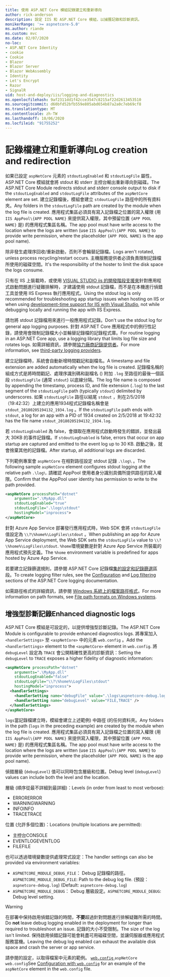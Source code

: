```yaml
---
title: 使用 ASP.NET Core 模組記錄建立和重新導向
author: rick-anderson
description: 設定 IIS 和 ASP.NET Core 模組，以捕獲記錄和診斷資訊。
monikerRange: '>= aspnetcore-5.0'
ms.author: riande
ms.custom: mvc
ms.date: 02/07/2020
no-loc:
- ASP.NET Core Identity
- cookie
- Cookie
- Blazor
- Blazor Server
- Blazor WebAssembly
- Identity
- Let's Encrypt
- Razor
- SignalR
uid: host-and-deploy/iis/logging-and-diagnostics
ms.openlocfilehash: 9af2311dd1f42cce3547c8215af22d2613453510
ms.sourcegitcommit: d60bfd52bfb559e805abd654b87a2a0c7eb69cf8
ms.translationtype: MT
ms.contentlocale: zh-TW
ms.lasthandoff: 10/06/2020
ms.locfileid: "91755252"
---
```

# <a name="log-creation-and-redirection"></a><span data-ttu-id="a03aa-103">記錄檔建立和重新導向</span><span class="sxs-lookup"><span data-stu-id="a03aa-103">Log creation and redirection</span></span>

<span data-ttu-id="a03aa-104">如果已設定 `aspNetCore` 元素的 `stdoutLogEnabled` 和 `stdoutLogFile` 屬性，ASP.NET Core 模組就會將 stdout 和 stderr 主控台輸出重新導向到磁碟。</span><span class="sxs-lookup"><span data-stu-id="a03aa-104">The ASP.NET Core Module redirects stdout and stderr console output to disk if the `stdoutLogEnabled` and `stdoutLogFile` attributes of the `aspNetCore` element are set.</span></span> <span data-ttu-id="a03aa-105">建立記錄檔後，模組會建立 `stdoutLogFile` 路徑中的所有資料夾。</span><span class="sxs-lookup"><span data-stu-id="a03aa-105">Any folders in the `stdoutLogFile` path are created by the module when the log file is created.</span></span> <span data-ttu-id="a03aa-106">應用程式集區必須具有寫入記錄檔之位置的寫入權限 (用 `IIS AppPool\{APP POOL NAME}` 來提供寫入權限，其中預留位置 `{APP POOL NAME}` 是) 的應用程式集區名稱。</span><span class="sxs-lookup"><span data-stu-id="a03aa-106">The app pool must have write access to the location where the logs are written (use `IIS AppPool\{APP POOL NAME}` to provide write permission, where the placeholder `{APP POOL NAME}` is the app pool name).</span></span>

<span data-ttu-id="a03aa-107">除非發生處理序回收/重新啟動，否則不會輪替記錄檔。</span><span class="sxs-lookup"><span data-stu-id="a03aa-107">Logs aren't rotated, unless process recycling/restart occurs.</span></span> <span data-ttu-id="a03aa-108">主機服務提供者必須負責限制記錄檔所使用的磁碟空間。</span><span class="sxs-lookup"><span data-stu-id="a03aa-108">It's the responsibility of the hoster to limit the disk space the logs consume.</span></span>

<span data-ttu-id="a03aa-109">只有在 IIS 上裝載時，或使用 [VISUAL STUDIO iis 的開發階段支援來](xref:host-and-deploy/iis/development-time-iis-support)針對應用程式啟動問題進行疑難排解時，才建議使用 stdout 記錄檔，而不是在本機進行偵錯工具並使用 IIS Express 執行應用程式。</span><span class="sxs-lookup"><span data-stu-id="a03aa-109">Using the stdout log is only recommended for troubleshooting app startup issues when hosting on IIS or when using [development-time support for IIS with Visual Studio](xref:host-and-deploy/iis/development-time-iis-support), not while debugging locally and running the app with IIS Express.</span></span>

<span data-ttu-id="a03aa-110">請勿將 stdout 記錄檔用來進行一般應用程式記錄。</span><span class="sxs-lookup"><span data-stu-id="a03aa-110">Don't use the stdout log for general app logging purposes.</span></span> <span data-ttu-id="a03aa-111">針對 ASP.NET Core 應用程式中的例行性記錄，請使用會限制記錄檔大小並輪替記錄檔的記錄程式庫。</span><span class="sxs-lookup"><span data-stu-id="a03aa-111">For routine logging in an ASP.NET Core app, use a logging library that limits log file size and rotates logs.</span></span> <span data-ttu-id="a03aa-112">如需詳細資訊，請參閱[協力廠商記錄提供者](xref:fundamentals/logging/index#third-party-logging-providers)。</span><span class="sxs-lookup"><span data-stu-id="a03aa-112">For more information, see [third-party logging providers](xref:fundamentals/logging/index#third-party-logging-providers).</span></span>

<span data-ttu-id="a03aa-113">建立記錄檔時，系統會自動新增時間戳記和副檔名。</span><span class="sxs-lookup"><span data-stu-id="a03aa-113">A timestamp and file extension are added automatically when the log file is created.</span></span> <span data-ttu-id="a03aa-114">記錄檔名稱的組成方式是將時間戳記、處理序識別碼和副檔名 () 附加 `.log` 至路徑的最後一個區段 `stdoutLogFile` (通常 `stdout`) 以底線分隔。</span><span class="sxs-lookup"><span data-stu-id="a03aa-114">The log file name is composed by appending the timestamp, process ID, and file extension (`.log`) to the last segment of the `stdoutLogFile` path (typically `stdout`) delimited by underscores.</span></span> <span data-ttu-id="a03aa-115">如果 `stdoutLogFile` 路徑以結尾 `stdout` ，則在2/5/2018 （19:42:32）上建立的應用1934程式記錄檔名稱會是 `stdout_20180205194132_1934.log` 。</span><span class="sxs-lookup"><span data-stu-id="a03aa-115">If the `stdoutLogFile` path ends with `stdout`, a log for an app with a PID of 1934 created on 2/5/2018 at 19:42:32 has the file name `stdout_20180205194132_1934.log`.</span></span>

<span data-ttu-id="a03aa-116">若 `stdoutLogEnabled` 為 false，會擷取在應用程式啟動時發生的錯誤，並發出最大 30KB 的事件記錄檔。</span><span class="sxs-lookup"><span data-stu-id="a03aa-116">If `stdoutLogEnabled` is false, errors that occur on app startup are captured and emitted to the event log up to 30 KB.</span></span> <span data-ttu-id="a03aa-117">啟動之後，就會捨棄其他的記錄檔。</span><span class="sxs-lookup"><span data-stu-id="a03aa-117">After startup, all additional logs are discarded.</span></span>

<span data-ttu-id="a03aa-118">下列範例專案會 `aspNetCore` 在相對路徑設定 stdout 記錄 `.\log\` 。</span><span class="sxs-lookup"><span data-stu-id="a03aa-118">The following sample `aspNetCore` element configures stdout logging at the relative path `.\log\`.</span></span> <span data-ttu-id="a03aa-119">請確認 AppPool 使用者身分識別具備所提供路徑的寫入權限。</span><span class="sxs-lookup"><span data-stu-id="a03aa-119">Confirm that the AppPool user identity has permission to write to the path provided.</span></span>

```xml
<aspNetCore processPath="dotnet"
    arguments=".\MyApp.dll"
    stdoutLogEnabled="true"
    stdoutLogFile=".\logs\stdout"
    hostingModel="inprocess">
</aspNetCore>
```

<span data-ttu-id="a03aa-120">針對 Azure App Service 部署發行應用程式時，Web SDK 會將 `stdoutLogFile` 值設定為 `\\?\%home%\LogFiles\stdout` 。</span><span class="sxs-lookup"><span data-stu-id="a03aa-120">When publishing an app for Azure App Service deployment, the Web SDK sets the `stdoutLogFile` value to `\\?\%home%\LogFiles\stdout`.</span></span> <span data-ttu-id="a03aa-121">`%home`環境變數是針對 Azure App Service 所裝載的應用程式預先定義。</span><span class="sxs-lookup"><span data-stu-id="a03aa-121">The `%home` environment variable is predefined for apps hosted by Azure App Service.</span></span>

<span data-ttu-id="a03aa-122">若要建立記錄篩選規則，請參閱 ASP.NET Core 記錄檔[集的設定和](xref:fundamentals/logging/index#log-filtering)[記錄篩選](xref:fundamentals/logging/index#log-filtering)區段。</span><span class="sxs-lookup"><span data-stu-id="a03aa-122">To create logging filter rules, see the [Configuration](xref:fundamentals/logging/index#log-filtering) and [Log filtering](xref:fundamentals/logging/index#log-filtering) sections of the ASP.NET Core logging documentation.</span></span>

<span data-ttu-id="a03aa-123">如需路徑格式的詳細資訊，請參閱 [Windows 系統上的檔案路徑格式](/dotnet/standard/io/file-path-formats)。</span><span class="sxs-lookup"><span data-stu-id="a03aa-123">For more information on path formats, see [File path formats on Windows systems](/dotnet/standard/io/file-path-formats).</span></span>

## <a name="enhanced-diagnostic-logs"></a><span data-ttu-id="a03aa-124">增強型診斷記錄</span><span class="sxs-lookup"><span data-stu-id="a03aa-124">Enhanced diagnostic logs</span></span>

<span data-ttu-id="a03aa-125">ASP.NET Core 模組是可設定的，以提供增強型診斷記錄。</span><span class="sxs-lookup"><span data-stu-id="a03aa-125">The ASP.NET Core Module is configurable to provide enhanced diagnostics logs.</span></span> <span data-ttu-id="a03aa-126">將專案加入 `<handlerSettings>` 至 `<aspNetCore>` 中的元素 `web.config` 。</span><span class="sxs-lookup"><span data-stu-id="a03aa-126">Add the `<handlerSettings>` element to the `<aspNetCore>` element in `web.config`.</span></span> <span data-ttu-id="a03aa-127">將 `debugLevel` 設定為 `TRACE` 會公開精確性更高的診斷資訊：</span><span class="sxs-lookup"><span data-stu-id="a03aa-127">Setting the `debugLevel` to `TRACE` exposes a higher fidelity of diagnostic information:</span></span>

```xml
<aspNetCore processPath="dotnet"
    arguments=".\MyApp.dll"
    stdoutLogEnabled="false"
    stdoutLogFile="\\?\%home%\LogFiles\stdout"
    hostingModel="inprocess">
  <handlerSettings>
    <handlerSetting name="debugFile" value=".\logs\aspnetcore-debug.log" />
    <handlerSetting name="debugLevel" value="FILE,TRACE" />
  </handlerSettings>
</aspNetCore>
```

<span data-ttu-id="a03aa-128">`logs`當記錄檔建立時，模組會建立上述範例) 中路徑 (的任何資料夾。</span><span class="sxs-lookup"><span data-stu-id="a03aa-128">Any folders in the path (`logs` in the preceding example) are created by the module when the log file is created.</span></span> <span data-ttu-id="a03aa-129">應用程式集區必須具有寫入記錄檔之位置的寫入權限 (用 `IIS AppPool\{APP POOL NAME}` 來提供寫入權限，其中預留位置 `{APP POOL NAME}` 是) 的應用程式集區名稱。</span><span class="sxs-lookup"><span data-stu-id="a03aa-129">The app pool must have write access to the location where the logs are written (use `IIS AppPool\{APP POOL NAME}` to provide write permission, where the placeholder `{APP POOL NAME}` is the app pool name).</span></span>

<span data-ttu-id="a03aa-130">偵錯層級 (`debugLevel`) 值可以同時包含層級和位置。</span><span class="sxs-lookup"><span data-stu-id="a03aa-130">Debug level (`debugLevel`) values can include both the level and the location.</span></span>

<span data-ttu-id="a03aa-131">層級 (順序從最不詳細到最詳細)：</span><span class="sxs-lookup"><span data-stu-id="a03aa-131">Levels (in order from least to most verbose):</span></span>

* <span data-ttu-id="a03aa-132">ERROR</span><span class="sxs-lookup"><span data-stu-id="a03aa-132">ERROR</span></span>
* <span data-ttu-id="a03aa-133">WARNING</span><span class="sxs-lookup"><span data-stu-id="a03aa-133">WARNING</span></span>
* <span data-ttu-id="a03aa-134">INFO</span><span class="sxs-lookup"><span data-stu-id="a03aa-134">INFO</span></span>
* <span data-ttu-id="a03aa-135">TRACE</span><span class="sxs-lookup"><span data-stu-id="a03aa-135">TRACE</span></span>

<span data-ttu-id="a03aa-136">位置 (允許多個位置)：</span><span class="sxs-lookup"><span data-stu-id="a03aa-136">Locations (multiple locations are permitted):</span></span>

* <span data-ttu-id="a03aa-137">主控台</span><span class="sxs-lookup"><span data-stu-id="a03aa-137">CONSOLE</span></span>
* <span data-ttu-id="a03aa-138">EVENTLOG</span><span class="sxs-lookup"><span data-stu-id="a03aa-138">EVENTLOG</span></span>
* <span data-ttu-id="a03aa-139">FILE</span><span class="sxs-lookup"><span data-stu-id="a03aa-139">FILE</span></span>

<span data-ttu-id="a03aa-140">也可以透過環境變數提供處理常式設定：</span><span class="sxs-lookup"><span data-stu-id="a03aa-140">The handler settings can also be provided via environment variables:</span></span>

* <span data-ttu-id="a03aa-141">`ASPNETCORE_MODULE_DEBUG_FILE`： Debug 記錄檔的路徑。</span><span class="sxs-lookup"><span data-stu-id="a03aa-141">`ASPNETCORE_MODULE_DEBUG_FILE`: Path to the debug log file.</span></span> <span data-ttu-id="a03aa-142"> (預設： `aspnetcore-debug.log`) </span><span class="sxs-lookup"><span data-stu-id="a03aa-142">(Default: `aspnetcore-debug.log`)</span></span>
* <span data-ttu-id="a03aa-143">`ASPNETCORE_MODULE_DEBUG`： Debug 層級設定。</span><span class="sxs-lookup"><span data-stu-id="a03aa-143">`ASPNETCORE_MODULE_DEBUG`: Debug level setting.</span></span>

> [!WARNING]
> <span data-ttu-id="a03aa-144">在部署中保持啟用偵錯記錄的時間，**不要**超過針對問題進行排解疑難所需的時間。</span><span class="sxs-lookup"><span data-stu-id="a03aa-144">Do **not** leave debug logging enabled in the deployment for longer than required to troubleshoot an issue.</span></span> <span data-ttu-id="a03aa-145">記錄的大小不受限制。</span><span class="sxs-lookup"><span data-stu-id="a03aa-145">The size of the log isn't limited.</span></span> <span data-ttu-id="a03aa-146">保持啟用偵錯記錄可能會耗盡可用磁碟空間，並讓伺服器或應用程式服務當機。</span><span class="sxs-lookup"><span data-stu-id="a03aa-146">Leaving the debug log enabled can exhaust the available disk space and crash the server or app service.</span></span>

<span data-ttu-id="a03aa-147">請參閱的設定，以取得檔案中元素的範例。 [ `web.config` ](xref:host-and-deploy/iis/web-config#configuration-with-webconfig) `aspNetCore` `web.config`</span><span class="sxs-lookup"><span data-stu-id="a03aa-147">See [Configuration with `web.config`](xref:host-and-deploy/iis/web-config#configuration-with-webconfig) for an example of the `aspNetCore` element in the `web.config` file.</span></span>
